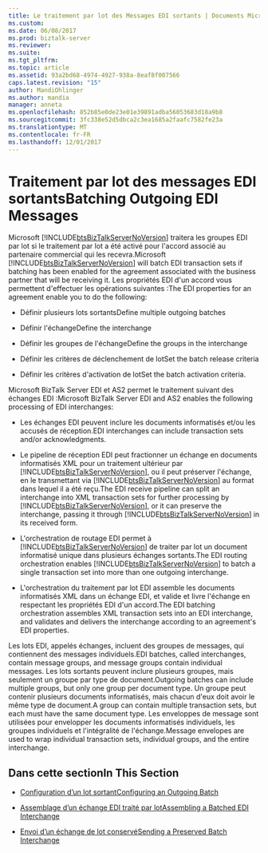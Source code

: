 ```yaml
---
title: Le traitement par lot des Messages EDI sortants | Documents Microsoft
ms.custom: 
ms.date: 06/08/2017
ms.prod: biztalk-server
ms.reviewer: 
ms.suite: 
ms.tgt_pltfrm: 
ms.topic: article
ms.assetid: 93a2bd68-4974-4927-938a-8eaf8f007566
caps.latest.revision: "15"
author: MandiOhlinger
ms.author: mandia
manager: anneta
ms.openlocfilehash: 852b85e0de23e01e39891adba56053683d18a9b8
ms.sourcegitcommit: 3fc338e52d5dbca2c3ea1685a2faafc7582fe23a
ms.translationtype: MT
ms.contentlocale: fr-FR
ms.lasthandoff: 12/01/2017
---
```

# <a name="batching-outgoing-edi-messages"></a><span data-ttu-id="858f2-102">Traitement par lot des messages EDI sortants</span><span class="sxs-lookup"><span data-stu-id="858f2-102">Batching Outgoing EDI Messages</span></span>
<span data-ttu-id="858f2-103">Microsoft [!INCLUDE[btsBizTalkServerNoVersion](../includes/btsbiztalkservernoversion-md.md)] traitera les groupes EDI par lot si le traitement par lot a été activé pour l'accord associé au partenaire commercial qui les recevra.</span><span class="sxs-lookup"><span data-stu-id="858f2-103">Microsoft [!INCLUDE[btsBizTalkServerNoVersion](../includes/btsbiztalkservernoversion-md.md)] will batch EDI transaction sets if batching has been enabled for the agreement associated with the business partner that will be receiving it.</span></span> <span data-ttu-id="858f2-104">Les propriétés EDI d'un accord vous permettent d'effectuer les opérations suivantes :</span><span class="sxs-lookup"><span data-stu-id="858f2-104">The EDI properties for an agreement enable you to do the following:</span></span>  
  
-   <span data-ttu-id="858f2-105">Définir plusieurs lots sortants</span><span class="sxs-lookup"><span data-stu-id="858f2-105">Define multiple outgoing batches</span></span>  
  
-   <span data-ttu-id="858f2-106">Définir l'échange</span><span class="sxs-lookup"><span data-stu-id="858f2-106">Define the interchange</span></span>  
  
-   <span data-ttu-id="858f2-107">Définir les groupes de l'échange</span><span class="sxs-lookup"><span data-stu-id="858f2-107">Define the groups in the interchange</span></span>  
  
-   <span data-ttu-id="858f2-108">Définir les critères de déclenchement de lot</span><span class="sxs-lookup"><span data-stu-id="858f2-108">Set the batch release criteria</span></span>  
  
-   <span data-ttu-id="858f2-109">Définir les critères d'activation de lot</span><span class="sxs-lookup"><span data-stu-id="858f2-109">Set the batch activation criteria.</span></span>  
  
 <span data-ttu-id="858f2-110">Microsoft BizTalk Server EDI et AS2 permet le traitement suivant des échanges EDI :</span><span class="sxs-lookup"><span data-stu-id="858f2-110">Microsoft BizTalk Server EDI and AS2 enables the following processing of EDI interchanges:</span></span>  
  
-   <span data-ttu-id="858f2-111">Les échanges EDI peuvent inclure les documents informatisés et/ou les accusés de réception.</span><span class="sxs-lookup"><span data-stu-id="858f2-111">EDI interchanges can include transaction sets and/or acknowledgments.</span></span>  
  
-   <span data-ttu-id="858f2-112">Le pipeline de réception EDI peut fractionner un échange en documents informatisés XML pour un traitement ultérieur par [!INCLUDE[btsBizTalkServerNoVersion](../includes/btsbiztalkservernoversion-md.md)], ou il peut préserver l'échange, en le transmettant via [!INCLUDE[btsBizTalkServerNoVersion](../includes/btsbiztalkservernoversion-md.md)] au format dans lequel il a été reçu.</span><span class="sxs-lookup"><span data-stu-id="858f2-112">The EDI receive pipeline can split an interchange into XML transaction sets for further processing by [!INCLUDE[btsBizTalkServerNoVersion](../includes/btsbiztalkservernoversion-md.md)], or it can preserve the interchange, passing it through [!INCLUDE[btsBizTalkServerNoVersion](../includes/btsbiztalkservernoversion-md.md)] in its received form.</span></span>  
  
-   <span data-ttu-id="858f2-113">L'orchestration de routage EDI permet à [!INCLUDE[btsBizTalkServerNoVersion](../includes/btsbiztalkservernoversion-md.md)] de traiter par lot un document informatisé unique dans plusieurs échanges sortants.</span><span class="sxs-lookup"><span data-stu-id="858f2-113">The EDI routing orchestration enables [!INCLUDE[btsBizTalkServerNoVersion](../includes/btsbiztalkservernoversion-md.md)] to batch a single transaction set into more than one outgoing interchange.</span></span>  
  
-   <span data-ttu-id="858f2-114">L'orchestration du traitement par lot EDI assemble les documents informatisés XML dans un échange EDI, et valide et livre l'échange en respectant les propriétés EDI d'un accord.</span><span class="sxs-lookup"><span data-stu-id="858f2-114">The EDI batching orchestration assembles XML transaction sets into an EDI interchange, and validates and delivers the interchange according to an agreement's EDI properties.</span></span>  
  
 <span data-ttu-id="858f2-115">Les lots EDI, appelés échanges, incluent des groupes de messages, qui contiennent des messages individuels.</span><span class="sxs-lookup"><span data-stu-id="858f2-115">EDI batches, called interchanges, contain message groups, and message groups contain individual messages.</span></span> <span data-ttu-id="858f2-116">Les lots sortants peuvent inclure plusieurs groupes, mais seulement un groupe par type de document.</span><span class="sxs-lookup"><span data-stu-id="858f2-116">Outgoing batches can include multiple groups, but only one group per document type.</span></span> <span data-ttu-id="858f2-117">Un groupe peut contenir plusieurs documents informatisés, mais chacun d'eux doit avoir le même type de document.</span><span class="sxs-lookup"><span data-stu-id="858f2-117">A group can contain multiple transaction sets, but each must have the same document type.</span></span> <span data-ttu-id="858f2-118">Les enveloppes de message sont utilisées pour envelopper les documents informatisés individuels, les groupes individuels et l'intégralité de l'échange.</span><span class="sxs-lookup"><span data-stu-id="858f2-118">Message envelopes are used to wrap individual transaction sets, individual groups, and the entire interchange.</span></span>  
  
## <a name="in-this-section"></a><span data-ttu-id="858f2-119">Dans cette section</span><span class="sxs-lookup"><span data-stu-id="858f2-119">In This Section</span></span>  
  
-   [<span data-ttu-id="858f2-120">Configuration d’un lot sortant</span><span class="sxs-lookup"><span data-stu-id="858f2-120">Configuring an Outgoing Batch</span></span>](../core/configuring-an-outgoing-batch.md)  
  
-   [<span data-ttu-id="858f2-121">Assemblage d’un échange EDI traité par lot</span><span class="sxs-lookup"><span data-stu-id="858f2-121">Assembling a Batched EDI Interchange</span></span>](../core/assembling-a-batched-edi-interchange.md)  
  
-   [<span data-ttu-id="858f2-122">Envoi d’un échange de lot conservé</span><span class="sxs-lookup"><span data-stu-id="858f2-122">Sending a Preserved Batch Interchange</span></span>](../core/sending-a-preserved-batch-interchange.md)